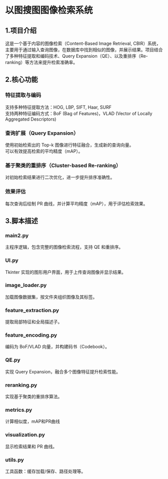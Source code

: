 # 以图搜图图像检索系统
## 1.项目介绍
这是一个基于内容的图像检索（Content-Based Image Retrieval, CBIR）系统，主要用于通过输入查询图像，在数据库中找到相似的图像，并展示结果。项目结合了多种特征提取和编码技术、Query Expansion（QE）、以及重排序（Re-ranking）等方法来提升检索准确率。
## 2.核心功能
### 特征提取与编码  
支持多种特征提取方法：HOG, LBP, SIFT, Haar, SURF  
支持两种特征编码方式：BoF (Bag of Features)，VLAD (Vector of Locally Aggregated Descriptors)  
### 查询扩展（Query Expansion）
使用初始检索出的 Top-k 图像进行特征融合，生成新的查询向量。  
可以有效提高检索的平均精度（mAP）。
### 基于聚类的重排序（Cluster-based Re-ranking）
对初始检索结果进行二次优化，进一步提升排序准确性。
### 效果评估
每次查询后绘制 PR 曲线，并计算平均精度（mAP），用于评估检索效果。
## 3.脚本描述
### main2.py
主程序逻辑，包含完整的图像检索流程，支持 QE 和重排序。
### UI.py
Tkinter 实现的图形用户界面，用于上传查询图像并显示结果。
### image_loader.py
加载图像数据集，按文件夹组织图像及其标签。
### feature_extraction.py
提取局部特征和全局描述子。
### feature_encoding.py
编码为 BoF/VLAD 向量，并构建码书（Codebook）。
### QE.py
实现 Query Expansion，融合多个图像特征提升检索性能。
### reranking.py
实现基于聚类的重排序算法。
### metrics.py
计算相似度，mAP和PR曲线
### visualization.py
显示检索结果和 PR 曲线。
### utils.py
工具函数：缓存加载/保存、路径处理等。